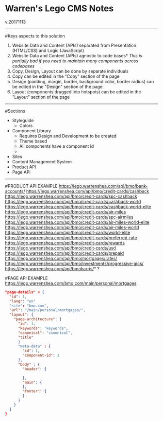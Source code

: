 # Warren's Lego CMS Notes
v.20171113

---

#Keys aspects to this solution

1. Website Data and Content (APIs) separated from Presentation (HTML/CSS) and Logic (JavaScript)
2. Website Data and Content (APIs) agnostic to code bases*
*This is partially bad if you need to maintain many components across codebases*
3. Copy, Design, Layout can be done by separate individuals
4. Copy can be edited in the "Copy" section of the page
5. Design (padding, margin, border, background color, border radius) can be edited in the "Design" section of the page
6. Layout (components dragged into hotspots) can be edited in the "Layout" section of the page

---

#Sections
* Styleguide
  * Colors
* Component Library
  * Requires Design and Development to be created
  * Theme based
  * All components have a component id
  * 
* Sites
* Content Management System
* Product API
* Page API

---

#PRODUCT API EXAMPLE
https://lego.warrenshea.com/api/bmo/bank-accounts/
https://lego.warrenshea.com/api/bmo/credit-cards/cashback
https://lego.warrenshea.com/api/bmo/credit-cards/spc-cashback
https://lego.warrenshea.com/api/bmo/credit-cards/cashback-world
https://lego.warrenshea.com/api/bmo/credit-cards/cashback-world-elite
https://lego.warrenshea.com/api/bmo/credit-cards/air-miles
https://lego.warrenshea.com/api/bmo/credit-cards/spc-airmiles
https://lego.warrenshea.com/api/bmo/credit-cards/air-miles-world-elite
https://lego.warrenshea.com/api/bmo/credit-cards/air-miles-world
https://lego.warrenshea.com/api/bmo/credit-cards/world-elite
https://lego.warrenshea.com/api/bmo/credit-cards/preferred-rate
https://lego.warrenshea.com/api/bmo/credit-cards/rewards
https://lego.warrenshea.com/api/bmo/credit-cards/usd
https://lego.warrenshea.com/api/bmo/credit-cards/prepaid
https://lego.warrenshea.com/api/bmo/mortgages/rates/
https://lego.warrenshea.com/api/bmo/investments/progressive-gics/
https://lego.warrenshea.com/api/bmoharris/* ?

#PAGE API EXAMPLE
https://lego.warrenshea.com/bmo.com/main/personal/mortgages
```json
"page-details" = {
  "id": 1,
  "lang": "en"
  "site": "bmo.com",
  "url": "/main/personal/mortgages/",
  "layout": {
    "page-architecture": {
      "id": 1,
      "keywords": "keywords",
      "canonical": "canonical",
      "title"
      }
      "meta-data" : {
        "id": 1,
        "component-id": 1
      },
      "body" : {
        "header": {

        },
        "main": {
        },
        "footer": {
        }
      }
    }
  }  
}

```


